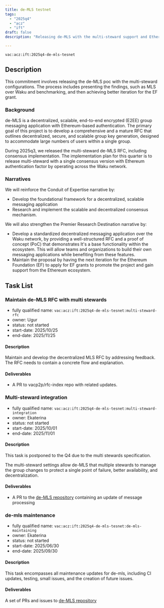 ```yaml
---
title: de-MLS testnet
tags:
  - "2025q4"
  - "acz"
  - "ift"
draft: false
description: "Releasing de-MLS with the multi-steward support and Ethereum authentication mechanism."

---
```


`vac:acz:ift:2025q4-de-mls-tesnet`

## Description
This commitment involves releasing the de-MLS poc with the multi-steward configurations.
The process includes presenting the findings, such as MLS over Waku and benchmarking,
and then achieving better iteration for the EF grant.

### Background
de-MLS is a decentralized, scalable, end-to-end encrypted (E2EE)
group messaging application with Ethereum-based authentication.
The primary goal of this project is to develop a comprehensive
and a mature RFC that outlines decentralized, secure, and scalable group key generation, 
designed to accommodate large numbers of users within a single group.
 
During 2025q3, we released the multi-steward de-MLS RFC, including consensus implementation.
The implementation plan for this quarter is to release multi-steward with a single consensus
version with Ethereum authentication factor by operating across the Waku network. 

### Narratives
We will reinforce the Conduit of Expertise narrative by:
* Develop the foundational framework for a decentralized, scalable messaging application 
* Research and implement the scalable and decentralized consensus mechanism.

We will also strengthen the Premier Research Destination narrative by:
* Develop a standardized decentralized messaging application over the Waku network,
by providing a well-structured RFC and a proof of concept (PoC) that demonstrates
It's a base functionality within the ecosystem.
This will allow teams and organizations to build their own messaging applications
while benefiting from these features.
* Maintain the proposal by having the next iteration for the Ethereum Foundation (EF)
to apply for EF grants to promote the project and gain support from the Ethereum ecosystem.

## Task List

### Maintain de-MLS RFC with multi stewards 

* fully qualified name: `vac:acz:ift:2025q4-de-mls-tesnet:multi-steward-rfc`
* owner: Ugur
* status: not started
* start-date: 2025/10/25
* end-date: 2025/11/25

#### Description

Maintain and develop the decentralized MLS RFC by addressing feedback.
The RFC needs to contain a concrete flow and explanation.   

#### Deliverables

* A PR to vacp2p/rfc-index repo with related updates.

### Multi-steward integration

* fully qualified name: `vac:acz:ift:2025q4-de-mls-tesnet:multi-steward-integration`
* owner: Ekaterina
* status: not started
* start-date: 2025/10/01
* end-date: 2025/11/01

#### Description

This task is postponed to the Q4 due to the multi stewards specification. 

The multi-steward settings allow de-MLS that multiple stewards to manage the group
changes to protect a single point of failure, better availability, and decentralization.

#### Deliverables

* A PR to the [de-MLS repository](https://github.com/vacp2p/de-mls) 
containing an update of message processing 

### de-mls maintenance

* fully qualified name: `vac:acz:ift:2025q4-de-mls-tesnet:de-mls-maintaining`
* owner: Ekaterina
* status: not started 
* start-date: 2025/06/30
* end-date: 2025/09/30

#### Description

This task encompasses all maintenance updates for de-mls, including CI updates,
testing, small issues, and the creation of future issues.

#### Deliverables

A set of PRs and issues to  [de-MLS repository](https://github.com/vacp2p/de-mls)